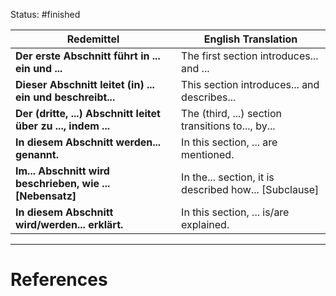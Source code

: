 Status: #finished 

| Redemittel                                      | English Translation                                 |
|-------------------------------------------------------|------------------------------------------------------|
| **Der erste Abschnitt führt in ... ein und ...**           | The first section introduces... and ...              |
| **Dieser Abschnitt leitet (in) ... ein und beschreibt...** | This section introduces... and describes...          |
| **Der (dritte, ...) Abschnitt leitet über zu ..., indem ...**| The (third, ...) section transitions to..., by...    |
| **In diesem Abschnitt werden... genannt.**                 | In this section, ... are mentioned.                  |
| **Im... Abschnitt wird beschrieben, wie ... [Nebensatz]**   | In the... section, it is described how... [Subclause]|
| **In diesem Abschnitt wird/werden... erklärt.**            | In this section, ... is/are explained.               |





---
# References
